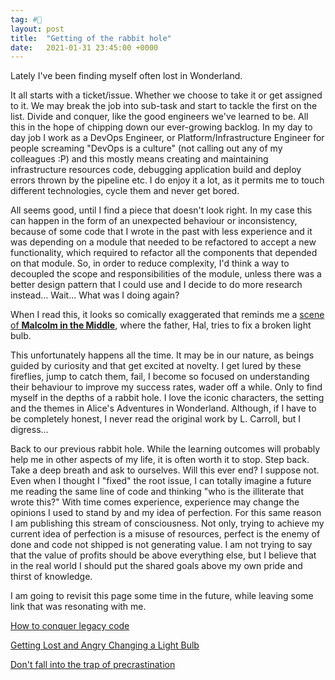 ```yaml
---
tag: #🌿
layout: post
title:  "Getting of the rabbit hole"
date:   2021-01-31 23:45:00 +0000
---
```


Lately I've been finding myself often lost in Wonderland.

It all starts with a ticket/issue. Whether we choose to take it or get assigned to it. We may break the job into sub-task and start to tackle the first on the list. Divide and conquer, like the good engineers we've learned to be. All this in the hope of chipping down our ever-growing backlog. In my day to day job I work as a DevOps Engineer, or Platform/Infrastructure Engineer for people screaming "DevOps is a culture" (not calling out any of my colleagues :P) and this mostly means creating and maintaining infrastructure resources code, debugging application build and deploy errors thrown by the pipeline etc. I do enjoy it a lot, as it permits me to touch different technologies, cycle them and never get bored.

All seems good, until I find a piece that doesn't look right. In my case this can happen in the form of an unexpected behaviour or inconsistency, because of some code that I wrote in the past with less experience and it was depending on a module that needed to be refactored to accept a new functionality, which required to refactor all the components that depended on that module. So, in order to reduce complexity, I'd think a way to decoupled the scope and responsibilities of the module, unless there was a better design pattern that I could use and I decide to do more research instead... Wait... What was I doing again?

When I read this, it looks so comically exaggerated that reminds me a [scene of __Malcolm in the Middle__](https://youtu.be/AbSehcT19u0), where the father, Hal, tries to fix a broken light bulb.

This unfortunately happens all the time. It may be in our nature, as beings guided by curiosity and that get excited at novelty. I get lured by these fireflies, jump to catch them, fail, I become so focused on understanding their behaviour to improve my success rates, wader off a while. Only to find myself in the depths of a rabbit hole. I love the iconic characters, the setting and the themes in Alice's Adventures in Wonderland. Although, if I have to be completely honest, I never read the original work by L. Carroll, but I digress...

Back to our previous rabbit hole. While the learning outcomes will probably help me in other aspects of my life, it is often worth it to stop. Step back. Take a deep breath and ask to ourselves. Will this ever end? I suppose not. Even when I thought I "fixed" the root issue, I can totally imagine a future me reading the same line of code and thinking "who is the illiterate that wrote this?" With time comes experience, experience may change the opinions I used to stand by and my idea of perfection. For this same reason I am publishing this stream of consciousness. Not only, trying to achieve my current idea of perfection is a misuse of resources, perfect is the enemy of done and code not shipped is not generating value. I am not trying to say that the value of profits should be above everything else, but I believe that in the real world I should put the shared goals above my own pride and thirst of knowledge.

I am going to revisit this page some time in the future, while leaving some link that was resonating with me.

[How to conquer legacy code](https://www.freecodecamp.org/news/conquer-legacy-code-f9e23a6ab758/)

[Getting Lost and Angry Changing a Light Bulb](https://www.beingproductive.org/2020/08/getting-lost-and-angry-changing-a-light-bulb/)

[Don't fall into the trap of precrastination](https://lifehacker.com/dont-fall-into-the-trap-of-precrastination-1844580800)

